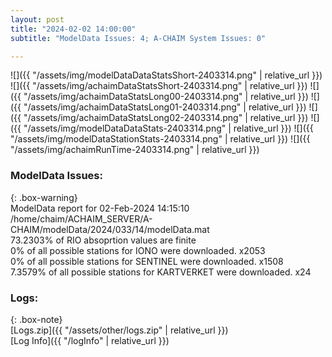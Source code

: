 ```yaml
---
layout: post
title: "2024-02-02 14:00:00"
subtitle: "ModelData Issues: 4; A-CHAIM System Issues: 0"

---
```


![]({{ "/assets/img/modelDataDataStatsShort-2403314.png" | relative_url }})
![]({{ "/assets/img/achaimDataStatsShort-2403314.png" | relative_url }})
![]({{ "/assets/img/achaimDataStatsLong00-2403314.png" | relative_url }})
![]({{ "/assets/img/achaimDataStatsLong01-2403314.png" | relative_url }})
![]({{ "/assets/img/achaimDataStatsLong02-2403314.png" | relative_url }})
![]({{ "/assets/img/modelDataDataStats-2403314.png" | relative_url }})
![]({{ "/assets/img/modelDataStationStats-2403314.png" | relative_url }})
![]({{ "/assets/img/achaimRunTime-2403314.png" | relative_url }})


### ModelData Issues:  
  
{: .box-warning}  
 ModelData report for 02-Feb-2024 14:15:10   
 /home/chaim/ACHAIM_SERVER/A-CHAIM/modelData/2024/033/14/modelData.mat   
 73.2303% of RIO absoprtion values are finite   
 0% of all possible stations for IONO were downloaded. x2053   
 0% of all possible stations for SENTINEL were downloaded. x1508   
 7.3579% of all possible stations for KARTVERKET were downloaded. x24   
  


### Logs:  
  
{: .box-note}  
[Logs.zip]({{ "/assets/other/logs.zip" | relative_url }})  
[Log Info]({{ "/logInfo" | relative_url }})  
